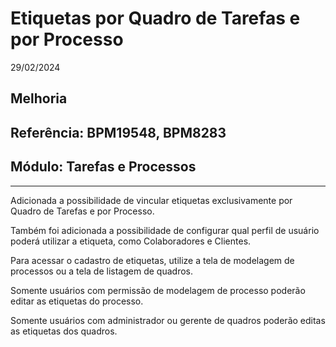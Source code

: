 # Etiquetas por Quadro de Tarefas e por Processo
29/02/2024
## Melhoria
## Referência: BPM19548, BPM8283
## Módulo: Tarefas e Processos
***

Adicionada a possibilidade de vincular etiquetas exclusivamente por Quadro de Tarefas e por Processo.

Também foi adicionada a possibilidade de configurar qual perfil de usuário poderá utilizar a etiqueta, como Colaboradores e Clientes.

Para acessar o cadastro de etiquetas, utilize a tela de modelagem de processos ou a tela de listagem de quadros.

Somente usuários com permissão de modelagem de processo poderão editar as etiquetas do processo.

Somente usuários com administrador ou gerente de quadros poderão editas as etiquetas dos quadros.